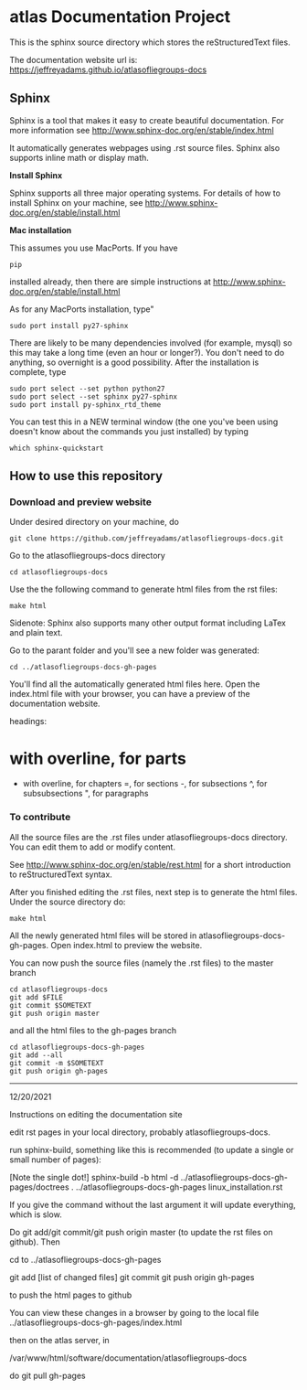 
# atlas Documentation Project
This is the sphinx source directory which stores the reStructuredText files.

The documentation website url is: https://jeffreyadams.github.io/atlasofliegroups-docs

## Sphinx

Sphinx is a tool that makes it easy to create beautiful documentation. For more information see http://www.sphinx-doc.org/en/stable/index.html

It automatically generates webpages using .rst source files. Sphinx also supports inline math or display math.

**Install Sphinx**

Sphinx supports all three major operating systems. For details of how to install Sphinx on your machine, see http://www.sphinx-doc.org/en/stable/install.html

**Mac installation**

This assumes you use MacPorts. If you have
```
pip
```
installed already, then there are simple instructions at http://www.sphinx-doc.org/en/stable/install.html

As for any MacPorts installation, type"
```
sudo port install py27-sphinx
```
There are likely to be many dependencies involved (for example, mysql) so this may take a long time (even an hour or longer?). You don't need to do anything, so overnight is a good possibility. After the installation is complete, type
```
sudo port select --set python python27
sudo port select --set sphinx py27-sphinx
sudo port install py-sphinx_rtd_theme
```
You can test this in a NEW terminal window (the one you've been using doesn't know about the commands you just installed) by typing
```
which sphinx-quickstart
```

## How to use this repository

### Download and preview website

Under desired directory on your machine, do 
```
git clone https://github.com/jeffreyadams/atlasofliegroups-docs.git
```	
Go to the atlasofliegroups-docs directory 
```
cd atlasofliegroups-docs
```
Use the the following command to generate html files from the rst files: 
```
make html
```
Sidenote: Sphinx also supports many other output format including LaTex and plain text.

Go to the parant folder and you'll see a new folder was generated: 
```
cd ../atlasofliegroups-docs-gh-pages
```
You'll find all the automatically generated html files here. Open the index.html file with your browser, you can have a preview of the documentation website.

headings:

# with overline, for parts
* with overline, for chapters
=, for sections
-, for subsections
^, for subsubsections
", for paragraphs


### To contribute

All the source files are the .rst files under atlasofliegroups-docs directory. You can edit them to add or modify content.

See http://www.sphinx-doc.org/en/stable/rest.html for a short introduction to reStructuredText syntax.

After you finished editing the .rst files, next step is to generate the html files. Under the source directory do: 
```
make html
```
All the newly generated html files will be stored in atlasofliegroups-docs-gh-pages. Open index.html to preview the website. 

You can now push the source files (namely the .rst files) to the master branch
```
cd atlasofliegroups-docs
git add $FILE
git commit $SOMETEXT
git push origin master
```
and all the html files to the gh-pages branch
```
cd atlasofliegroups-docs-gh-pages
git add --all
git commit -m $SOMETEXT
git push origin gh-pages
```
-------------------------------------------------------------------
12/20/2021

Instructions on editing the documentation site

edit rst pages in your local directory, probably atlasofliegroups-docs. 

run sphinx-build, something like this is recommended (to update a single or small number of pages):

[Note the single dot!]
sphinx-build  -b html -d ../atlasofliegroups-docs-gh-pages/doctrees   . ../atlasofliegroups-docs-gh-pages linux_installation.rst

If you give the command without the last argument it will update everything, which is slow. 

Do git add/git commit/git push origin master (to update the rst files on github). Then

cd to ../atlasofliegroups-docs-gh-pages

git add [list of changed files]
git commit
git push origin gh-pages

to push the html pages to github

You can view these changes in a browser by going to the local file ../atlasofliegroups-docs-gh-pages/index.html

then on the atlas server, in

/var/www/html/software/documentation/atlasofliegroups-docs

do git pull gh-pages
